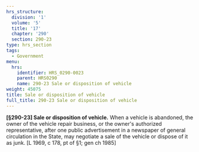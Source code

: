 ```yaml
---
hrs_structure:
  division: '1'
  volume: '5'
  title: '17'
  chapter: '290'
  section: 290-23
type: hrs_section
tags:
  - Government
menu:
  hrs:
    identifier: HRS_0290-0023
    parent: HRS0290
    name: 290-23 Sale or disposition of vehicle
weight: 45075
title: Sale or disposition of vehicle
full_title: 290-23 Sale or disposition of vehicle
---
```

**[§290-23] Sale or disposition of vehicle.** When a vehicle is abandoned, the owner of the vehicle repair business, or the owner's authorized representative, after one public advertisement in a newspaper of general circulation in the State, may negotiate a sale of the vehicle or dispose of it as junk. [L 1969, c 178, pt of §1; gen ch 1985]